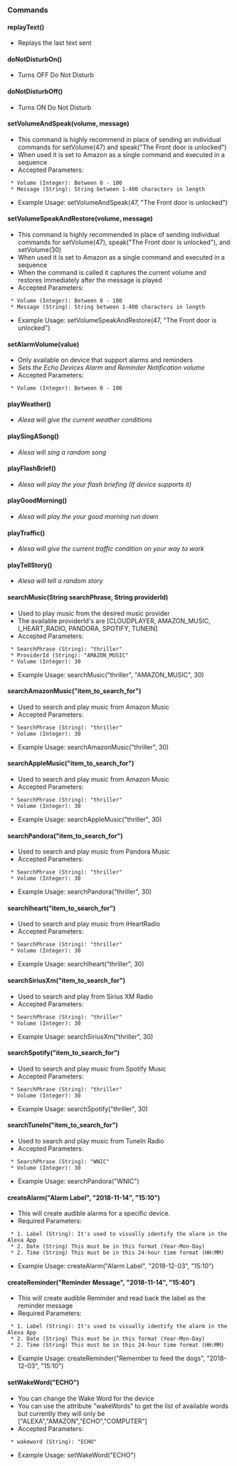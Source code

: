 ### Commands

#### replayText()

-   Replays the last text sent

#### doNotDisturbOn()

-   Turns OFF Do Not Disturb

#### doNotDisturbOff()

-   Turns ON Do Not Disturb

#### setVolumeAndSpeak(volume, message)

-   This command is highly recommend in place of sending an individual commands for setVolume(47) and speak(\"The Front door is unlocked\")
-   When used it is set to Amazon as a single command and executed in a sequence
-   Accepted Parameters:

` * Volume (Integer): Between 0 - 100`\
` * Message (String): String between 1-400 characters in length`

-   Example Usage: setVolumeAndSpeak(47, \"The Front door is unlocked\")

#### setVolumeSpeakAndRestore(volume, message)

-   This command is highly recommended in place of sending individual commands for setVolume(47), speak(\"The Front door is unlocked\"), and setVolume(30)
-   When used it is set to Amazon as a single command and executed in a sequence
-   When the command is called it captures the current volume and restores immediately after the message is played
-   Accepted Parameters:

` * Volume (Integer): Between 0 - 100`\
` * Message (String): String between 1-400 characters in length`

-   Example Usage: setVolumeSpeakAndRestore(47, \"The Front door is unlocked\")

#### setAlarmVolume(value)

-   Only available on device that support alarms and reminders
-   *Sets the Echo Devices Alarm and Reminder Notification volume*
-   Accepted Parameters:

` * Volume (Integer): Between 0 - 100`

#### playWeather()

-   *Alexa will give the current weather conditions*

#### playSingASong()

-   *Alexa will sing a random song*

#### playFlashBrief()

-   *Alexa will play the your flash briefing (If device supports it)*

#### playGoodMorning()

-   *Alexa will play the your good morning run down*

#### playTraffic()

-   *Alexa will give the current traffic condition on your way to work*

#### playTellStory()

-   *Alexa will tell a random story*

#### searchMusic(String searchPhrase, String providerId)

-   Used to play music from the desired music provider
-   The available providerId\'s are \[CLOUDPLAYER, AMAZON\_MUSIC, I\_HEART\_RADIO, PANDORA, SPOTIFY, TUNEIN\]
-   Accepted Parameters:

` * SearchPhrase (String): "thriller"`\
` * ProviderId (String): "AMAZON_MUSIC"`\
` * Volume (Integer): 30`

-   Example Usage: searchMusic(\"thriller\", \"AMAZON\_MUSIC\", 30)

#### searchAmazonMusic(\"item\_to\_search\_for\")

-   Used to search and play music from Amazon Music
-   Accepted Parameters:

` * SearchPhrase (String): "thriller"`\
` * Volume (Integer): 30`

-   Example Usage: searchAmazonMusic(\"thriller\", 30)

#### searchAppleMusic(\"item\_to\_search\_for\")

-   Used to search and play music from Amazon Music
-   Accepted Parameters:

` * SearchPhrase (String): "thriller"`\
` * Volume (Integer): 30`

-   Example Usage: searchAppleMusic(\"thriller\", 30)

#### searchPandora(\"item\_to\_search\_for\")

-   Used to search and play music from Pandora Music
-   Accepted Parameters:

` * SearchPhrase (String): "thriller"`\
` * Volume (Integer): 30`

-   Example Usage: searchPandora(\"thriller\", 30)

#### searchIheart(\"item\_to\_search\_for\")

-   Used to search and play music from iHeartRadio
-   Accepted Parameters:

` * SearchPhrase (String): "thriller"`\
` * Volume (Integer): 30`

-   Example Usage: searchIheart(\"thriller\", 30)

#### searchSiriusXm(\"item\_to\_search\_for\")

-   Used to search and play from Sirius XM Radio
-   Accepted Parameters:

` * SearchPhrase (String): "thriller"`\
` * Volume (Integer): 30`

-   Example Usage: searchSiriusXm(\"thriller\", 30)

#### searchSpotify(\"item\_to\_search\_for\")

-   Used to search and play music from Spotify Music
-   Accepted Parameters:

` * SearchPhrase (String): "thriller"`\
` * Volume (Integer): 30`

-   Example Usage: searchSpotify(\"thriller\", 30)

#### searchTuneIn(\"item\_to\_search\_for\")

-   Used to search and play music from TuneIn Radio
-   Accepted Parameters:

` * SearchPhrase (String): "WNIC"`\
` * Volume (Integer): 30`

-   Example Usage: searchPandora(\"WNIC\")

#### createAlarm(\"Alarm Label\", \"2018-11-14\", \"15:10\")

-   This will create audible alarms for a specific device.
-   Required Parameters:

` * 1. Label (String): It's used to visually identify the alarm in the Alexa App`\
` * 2. Date (String) This must be in this format (Year-Mon-Day)`\
` * 2. Time (String) This must be in this 24-hour time format (HH:MM)`

-   Example Usage: createAlarm(\"Alarm Label\", \"2018-12-03\", \"15:10\")

#### createReminder(\"Reminder Message\", \"2018-11-14\", \"15:40\")

-   This will create audible Reminder and read back the label as the reminder message
-   Required Parameters:

` * 1. Label (String): It's used to visually identify the alarm in the Alexa App`\
` * 2. Date (String) This must be in this format (Year-Mon-Day)`\
` * 2. Time (String) This must be in this 24-hour time format (HH:MM)`

-   Example Usage: createReminder(\"Remember to feed the dogs\", \"2018-12-03\", \"15:10\")

#### setWakeWord(\"ECHO\")

-   You can change the Wake Word for the device
-   You can use the attribute \"wakeWords\" to get the list of available words but currently they will only be \[\"ALEXA\",\"AMAZON\",\"ECHO\",\"COMPUTER\"\]
-   Accepted Parameters:

` * wakeword (String): "ECHO"`

-   Example Usage: setWakeWord(\"ECHO\")
